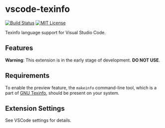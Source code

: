 # vscode-texinfo

[![Build Status](https://travis-ci.com/texinfo-lang/vscode-texinfo.svg)](https://travis-ci.com/github/texinfo-lang/vscode-texinfo)
[![MIT License](https://img.shields.io/badge/license-MIT-blue.svg)](LICENSE)

Texinfo language support for Visual Studio Code.

## Features

**Warning**: This extension is in the early stage of development. **DO NOT USE**.

## Requirements

To enable the preview feature, the `makeinfo` command-line tool, which is a part of [GNU Texinfo](https://www.gnu.org/software/texinfo/), should be present on your system.

## Extension Settings

See VSCode settings for details.
